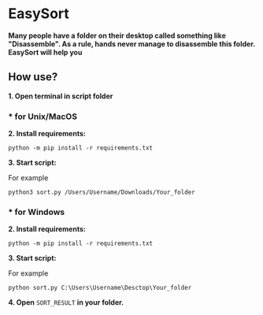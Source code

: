 # EasySort
**Many people have a folder on their desktop called something like "Disassemble".
As a rule, hands never manage to disassemble this folder. EasySort will help you**
## How use?
**1. Open terminal in script folder**
### * for Unix/MacOS
**2. Install requirements:**
```
python -m pip install -r requirements.txt
```
**3. Start script:**

For example
```
python3 sort.py /Users/Username/Downloads/Your_folder
```
### * for Windows
**2. Install requirements:**
```
python -m pip install -r requirements.txt
```
**3. Start script:**

For example
```
python sort.py C:\Users\Username\Desctop\Your_folder
```

**4. Open** `SORT_RESULT` **in your folder.**
